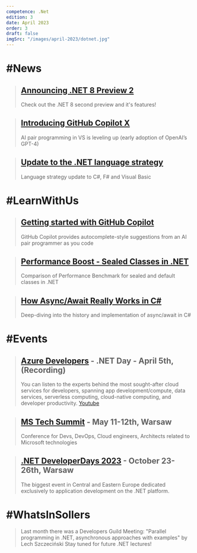 ```yaml
---
competence: .Net
edition: 3
date: April 2023
order: 3
draft: false
imgSrc: "/images/april-2023/dotnet.jpg"
---
```


# #News

> ## <a href="https://devblogs.microsoft.com/dotnet/announcing-dotnet-8-preview-2/" target="_blank">Announcing .NET 8 Preview 2</a>
>
> Check out the .NET 8 second preview and it's features!

> ## <a href="https://github.com/features/preview/copilot-x" target="_blank">Introducing GitHub Copilot X</a>
>
> AI pair programming in VS is leveling up (early adoption of OpenAI’s GPT-4)

> ## <a href="https://learn.microsoft.com/en-us/dotnet/fundamentals/languages" target="_blank">Update to the .NET language strategy</a>
>
> Language strategy update to C#, F# and Visual Basic

# #LearnWithUs

> ## <a href="https://docs.github.com/en/copilot/getting-started-with-github-copilot" target="_blank">Getting started with GitHub Copilot</a>
>
> GitHub Copilot provides autocomplete-style suggestions from an AI pair programmer as you code

> ## <a href="https://code-maze.com/improve-performance-sealed-classes-dotnet/" target="_blank">Performance Boost - Sealed Classes in .NET</a>
>
> Comparison of Performance Benchmark for sealed and default classes in .NET

> ## <a href="https://devblogs.microsoft.com/dotnet/how-async-await-really-works/" target="_blank">How Async/Await Really Works in C#</a>
>
> Deep-diving into the history and implementation of async/await in C#

# #Events

> ## <a href="https://learn.microsoft.com/en-us/events/learn-events/azuredeveloper-dotnetday/" target="_blank">Azure Developers</a> - .NET Day - April 5th, (Recording)
>
> You can listen to the experts behind the most sought-after cloud services for developers, spanning app development/compute, data services, serverless computing, cloud-native computing, and developer productivity. <a href="https://www.youtube.com/watch?v=3kffvMeDoGE" target="_blank">Youtube</a>

> ## <a href="https://mstechsummit.pl/en/" target="_blank">MS Tech Summit</a> - May 11-12th, Warsaw
>
> Conference for Devs, DevOps, Cloud engineers, Architects related to Microsoft technologies

> ## <a href="https://net.developerdays.pl" target="_blank">.NET DeveloperDays 2023</a> - October 23-26th, Warsaw
>
> The biggest event in Central and Eastern Europe dedicated exclusively to application development on the .NET platform.

# #WhatsInSollers

> Last month there was a Developers Guild Meeting: "Parallel programming in .NET, asynchronous approaches with examples" by Lech Szczeciński
> Stay tuned for future .NET lectures!
